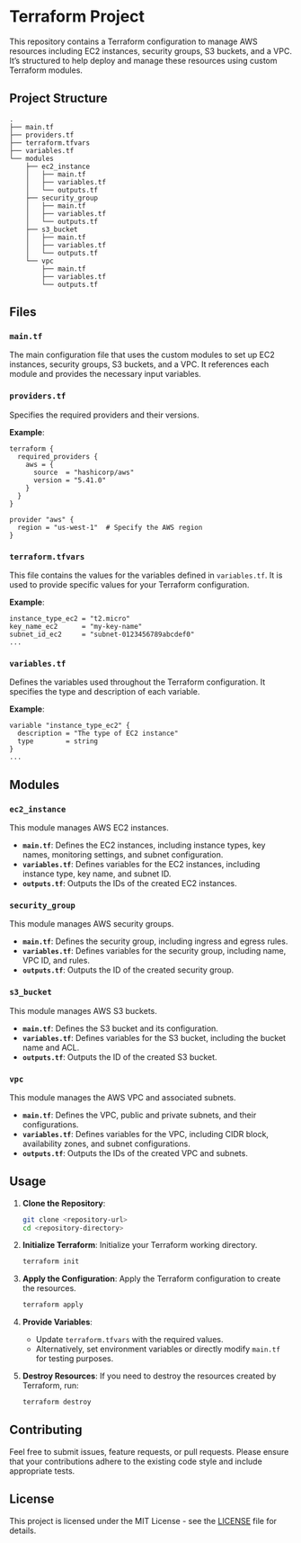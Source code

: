 # Terraform Project

This repository contains a Terraform configuration to manage AWS resources including EC2 instances, security groups, S3 buckets, and a VPC. It’s structured to help deploy and manage these resources using custom Terraform modules.

## Project Structure

```
.
├── main.tf
├── providers.tf
├── terraform.tfvars
├── variables.tf
└── modules
    ├── ec2_instance
    │   ├── main.tf
    │   ├── variables.tf
    │   └── outputs.tf
    ├── security_group
    │   ├── main.tf
    │   ├── variables.tf
    │   └── outputs.tf
    ├── s3_bucket
    │   ├── main.tf
    │   ├── variables.tf
    │   └── outputs.tf
    └── vpc
        ├── main.tf
        ├── variables.tf
        └── outputs.tf
```


## Files

### `main.tf`

The main configuration file that uses the custom modules to set up EC2 instances, security groups, S3 buckets, and a VPC. It references each module and provides the necessary input variables.

### `providers.tf`

Specifies the required providers and their versions.

**Example**:
```hcl
terraform {
  required_providers {
    aws = {
      source  = "hashicorp/aws"
      version = "5.41.0"
    }
  }
}

provider "aws" {
  region = "us-west-1"  # Specify the AWS region
}
```

### `terraform.tfvars`

This file contains the values for the variables defined in `variables.tf`. It is used to provide specific values for your Terraform configuration.

**Example**:
```hcl
instance_type_ec2 = "t2.micro"
key_name_ec2      = "my-key-name"
subnet_id_ec2     = "subnet-0123456789abcdef0"
...
```

### `variables.tf`

Defines the variables used throughout the Terraform configuration. It specifies the type and description of each variable.

**Example**:
```hcl
variable "instance_type_ec2" {
  description = "The type of EC2 instance"
  type        = string
}
...
```
## Modules

### `ec2_instance`

This module manages AWS EC2 instances.

- **`main.tf`**: Defines the EC2 instances, including instance types, key names, monitoring settings, and subnet configuration.
- **`variables.tf`**: Defines variables for the EC2 instances, including instance type, key name, and subnet ID.
- **`outputs.tf`**: Outputs the IDs of the created EC2 instances.

### `security_group`

This module manages AWS security groups.

- **`main.tf`**: Defines the security group, including ingress and egress rules.
- **`variables.tf`**: Defines variables for the security group, including name, VPC ID, and rules.
- **`outputs.tf`**: Outputs the ID of the created security group.

### `s3_bucket`

This module manages AWS S3 buckets.

- **`main.tf`**: Defines the S3 bucket and its configuration.
- **`variables.tf`**: Defines variables for the S3 bucket, including the bucket name and ACL.
- **`outputs.tf`**: Outputs the ID of the created S3 bucket.

### `vpc`

This module manages the AWS VPC and associated subnets.

- **`main.tf`**: Defines the VPC, public and private subnets, and their configurations.
- **`variables.tf`**: Defines variables for the VPC, including CIDR block, availability zones, and subnet configurations.
- **`outputs.tf`**: Outputs the IDs of the created VPC and subnets.
  
## Usage

1. **Clone the Repository**:
   ```sh
   git clone <repository-url>
   cd <repository-directory>
   ```

2. **Initialize Terraform**:
   Initialize your Terraform working directory.
   ```sh
   terraform init
   ```

3. **Apply the Configuration**:
   Apply the Terraform configuration to create the resources.
   ```sh
   terraform apply
   ```

4. **Provide Variables**:
   - Update `terraform.tfvars` with the required values.
   - Alternatively, set environment variables or directly modify `main.tf` for testing purposes.

5. **Destroy Resources**:
   If you need to destroy the resources created by Terraform, run:
   ```sh
   terraform destroy
   ```

## Contributing

Feel free to submit issues, feature requests, or pull requests. Please ensure that your contributions adhere to the existing code style and include appropriate tests.

## License

This project is licensed under the MIT License - see the [LICENSE](LICENSE) file for details.

